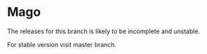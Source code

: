 # Mago
<sp/>

The releases for this branch is likely to be incomplete and unstable.

For stable version visit master branch.

